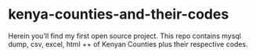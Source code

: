 # kenya-counties-and-their-codes
Herein you'll find my first open source project. This repo contains mysql dump, csv, excel, html ++ of Kenyan Counties plus their respective codes.
